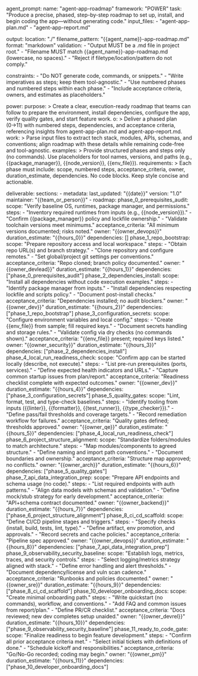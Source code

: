 agent_prompt:
name: "agent-app-roadmap"
framework: "POWER"
task: "Produce a precise, phased, step-by-step roadmap to set up, install, and begin coding the app—without generating code."
input_files: - "agent-app-plan.md" - "agent-app-report.md"

output:
location: "./"
filename_pattern: "{{agent_name}}-app-roadmap.md"
format: "markdown"
validation: - "Output MUST be a .md file in project root." - "Filename MUST match {{agent_name}}-app-roadmap.md (lowercase, no spaces)." - "Reject if filetype/location/pattern do not comply."

constraints: - "Do NOT generate code, commands, or snippets." - "Write imperatives as steps; keep them tool-agnostic." - "Use numbered phases and numbered steps within each phase." - "Include acceptance criteria, owners, and estimates as placeholders."

power:
purpose: >
Create a clear, execution-ready roadmap that teams can follow to prepare the environment,
install dependencies, configure the app, verify quality gates, and start feature work.
o: >
Deliver a phased plan (0→11) with numbered steps, dependencies, and acceptance criteria,
referencing insights from agent-app-plan.md and agent-app-report.md.
work: >
Parse input files to extract tech stack, modules, APIs, schemas, and conventions; align roadmap
with these details while remaining code-free and tool-agnostic.
examples: >
Provide structured phases and steps only (no commands). Use placeholders for tool names,
versions, and paths (e.g., {{package_manager}}, {{node_version}}, {{env_file}}).
requirements: >
Each phase must include: scope, numbered steps, acceptance_criteria, owner, duration_estimate,
dependencies. No code blocks. Keep style concise and actionable.

deliverable:
sections: - metadata:
last_updated: "{{date}}"
version: "1.0"
maintainer: "{{team_or_person}}" - roadmap:
phase_0_prerequisites_audit:
scope: "Verify baseline OS, runtimes, package manager, and permissions."
steps: - "Inventory required runtimes from inputs (e.g., {{node_version}})." - "Confirm {{package_manager}} policy and lockfile ownership." - "Validate toolchain versions meet minimums."
acceptance_criteria: "All minimum versions documented; risks noted."
owner: "{{owner_devops}}"
duration_estimate: "{{hours_0}}"
dependencies: []
phase_1_repo_bootstrap:
scope: "Prepare repository access and local workspace."
steps: - "Obtain repo URL(s) and branch strategy." - "Clone repository and configure remotes." - "Set global/project git settings per conventions."
acceptance_criteria: "Repo cloned; branch policy documented."
owner: "{{owner_devlead}}"
duration_estimate: "{{hours_1}}"
dependencies: ["phase_0_prerequisites_audit"]
phase_2_dependencies_install:
scope: "Install all dependencies without code execution examples."
steps: - "Identify package manager from inputs." - "Install dependencies respecting lockfile and scripts policy." - "Document post-install checks."
acceptance_criteria: "Dependencies installed; no audit blockers."
owner: "{{owner_dev}}"
duration_estimate: "{{hours_2}}"
dependencies: ["phase_1_repo_bootstrap"]
phase_3_configuration_secrets:
scope: "Configure environment variables and local config."
steps: - "Create {{env_file}} from sample; fill required keys." - "Document secrets handling and storage rules." - "Validate config via dry checks (no commands shown)."
acceptance_criteria: "{{env_file}} present; required keys listed."
owner: "{{owner_security}}"
duration_estimate: "{{hours_3}}"
dependencies: ["phase_2_dependencies_install"]
phase_4_local_run_readiness_check:
scope: "Confirm app can be started locally (describe, not execute)."
steps: - "List pre-run prerequisites (ports, services)." - "Define expected health indicators and URLs." - "Capture common startup issues from plan/report."
acceptance_criteria: "Readiness checklist complete with expected outcomes."
owner: "{{owner_dev}}"
duration_estimate: "{{hours_4}}"
dependencies: ["phase_3_configuration_secrets"]
phase_5_quality_gates:
scope: "Lint, format, test, and type-check baselines."
steps: - "Identify tooling from inputs ({{linter}}, {{formatter}}, {{test_runner}}, {{type_checker}})." - "Define pass/fail thresholds and coverage targets." - "Record remediation workflow for failures."
acceptance_criteria: "Quality gates defined; thresholds approved."
owner: "{{owner_qe}}"
duration_estimate: "{{hours_5}}"
dependencies: ["phase_4_local_run_readiness_check"]
phase_6_project_structure_alignment:
scope: "Standardize folders/modules to match architecture."
steps: - "Map modules/components to agreed structure." - "Define naming and import path conventions." - "Document boundaries and ownership."
acceptance_criteria: "Structure map approved; no conflicts."
owner: "{{owner_arch}}"
duration_estimate: "{{hours_6}}"
dependencies: ["phase_5_quality_gates"]
phase_7_api_data_integration_prep:
scope: "Prepare API endpoints and schema usage (no code)."
steps: - "List required endpoints with auth patterns." - "Align data models with schemas and validation." - "Define mock/stub strategy for early development."
acceptance_criteria: "API+schema contract documented."
owner: "{{owner_backend}}"
duration_estimate: "{{hours_7}}"
dependencies: ["phase_6_project_structure_alignment"]
phase_8_ci_cd_scaffold:
scope: "Define CI/CD pipeline stages and triggers."
steps: - "Specify checks (install, build, tests, lint, type)." - "Define artifact, env promotion, and approvals." - "Record secrets and cache policies."
acceptance_criteria: "Pipeline spec approved."
owner: "{{owner_devops}}"
duration_estimate: "{{hours_8}}"
dependencies: ["phase_7_api_data_integration_prep"]
phase_9_observability_security_baseline:
scope: "Establish logs, metrics, traces, and security controls."
steps: - "Select logging/metrics strategy aligned with stack." - "Define error handling and alert thresholds." - "Document dependency/license and vuln scan cadence."
acceptance_criteria: "Runbooks and policies documented."
owner: "{{owner_sre}}"
duration_estimate: "{{hours_9}}"
dependencies: ["phase_8_ci_cd_scaffold"]
phase_10_developer_onboarding_docs:
scope: "Create minimal onboarding path."
steps: - "Write quickstart (no commands), workflow, and conventions." - "Add FAQ and common issues from report/plan." - "Define PR/CR checklist."
acceptance_criteria: "Docs reviewed; new dev completes setup unaided."
owner: "{{owner_devrel}}"
duration_estimate: "{{hours_10}}"
dependencies: ["phase_9_observability_security_baseline"]
phase_11_ready_to_code_gate:
scope: "Finalize readiness to begin feature development."
steps: - "Confirm all prior acceptance criteria met." - "Select initial tickets with definitions of done." - "Schedule kickoff and responsibilities."
acceptance_criteria: "Go/No-Go recorded; coding may begin."
owner: "{{owner_pm}}"
duration_estimate: "{{hours_11}}"
dependencies: ["phase_10_developer_onboarding_docs"]
